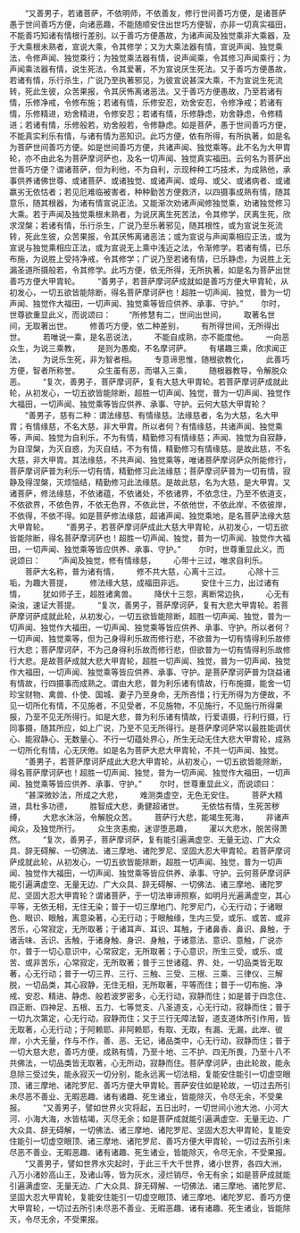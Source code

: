 <!-- { "loadSidebar": true } -->
　　“又善男子，若诸菩萨，不依明师，不依善友，修行世间善巧方便，是诸菩萨愚于世间善巧方便，向诸恶趣，不能随顺安住出世巧方便智，亦非一切真实福田，不能善巧知诸有情根行差别。以于善巧方便愚故，为诸声闻及独觉乘非大乘器，及于大乘根未熟者，宣说大乘，令其修学；又为大乘法器有情，宣说声闻、独觉乘法，令修声闻、独觉乘行；为独觉乘法器有情，说声闻乘，令其修习声闻乘行；为声闻乘法器有情，说生死法，令其爱著，不为宣说厌生死法。又于善巧方便愚故，若诸有情，乐行杀生，广说乃至执著邪见，为彼宣说甚深大乘，不为宣说生死流转，死此生彼，众苦果报，令其厌怖离诸恶法。又于善巧方便愚故，乃至若诸有情，乐修净戒，令修布施；若诸有情，乐修安忍，劝舍安忍，令修净戒；若诸有情，乐修精进，劝舍精进，令修安忍；若诸有情，乐修静虑，劝舍静虑，令修精进；若诸有情，乐修般若，劝舍般若，令修静虑。如是菩萨，愚于世间善巧方便，不能真实利乐有情，与诸有情为恶知识。此巧方便，依有所得，有所执著，如是名为菩萨世间善巧方便。如是世间善巧方便，共诸声闻、独觉乘等。此不名为大甲胄轮，亦不由此名为菩萨摩诃萨也，及名一切声闻、独觉真实福田。云何名为菩萨出世善巧方便？谓诸菩萨，但为利他，不为自利，示现种种工巧技术，为成熟他，承事供养诸佛世尊、或诸菩萨、或诸独觉、或诸声闻、或母、或父、或诸病者、或诸羸劣无依怙者；若见厄难临被害者，种种勤苦方便救济，以四摄事成熟有情，随其意乐，随其根器，为诸有情宣说正法。又能渐次劝诸声闻修独觉乘，劝诸独觉修习大乘。若于声闻及独觉乘根未熟者，为说厌离生死苦法，令其修学，厌离生死，欣求涅槃；若诸有情，乐行杀生，广说乃至乐著邪见，随其根性，或为宣说生死流转，死此生彼，众苦果报，令其厌怖离诸恶法；或为宣说与声闻乘相应正法，或为宣说与独觉乘相应正法，或为宣说无上乘中浅近之法，令渐修学。若诸有情，已乐布施，为说胜上受持净戒，令其修学；广说乃至若诸有情，已乐静虑，为说胜上无漏圣道所摄般若，令其修学。此巧方便，依无所得，无所执著，如是名为菩萨出世善巧方便大甲胄轮。
　　“善男子，若菩萨摩诃萨成就如是善巧方便大甲胄轮，从初发心，一切五欲皆能除断，得名菩萨摩诃萨也！超胜一切声闻、独觉，普为一切声闻、独觉作大福田，一切声闻、独觉乘等皆应供养、承事、守护。”
　　尔时，世尊欲重显此义，而说颂曰：
　　“所修慧有二，世间出世间，
　　取著名世间，无取著出世。
　　修善巧方便，依二种差别，
　　有所得世间，无所得出世。
　　若唯说一乘，是名恶说法，
　　不能自成熟，亦不能度他。
　　一向恶众生，为说三乘教，
　　是则为愚痴，不名摩诃萨。
　　有堪趣三乘，欣求闻正法，
　　为说乐生死，非为智者相。
　　专意谛思惟，随根欲教化，
　　此善巧方便，智者所称誉。
　　众生虽有恶，而堪入三乘，
　　随根器教导，令解脱众恶。
　　“复次，善男子，菩萨摩诃萨，复有大慈大甲胄轮。若菩萨摩诃萨成就此轮，从初发心，一切五欲皆能除断，超胜一切声闻、独觉，普为一切声闻、独觉作大福田，一切声闻、独觉乘等皆应供养、承事、守护。云何大慈大甲胄轮？
　　“善男子，慈有二种：谓法缘慈、有情缘慈。法缘慈者，名为大慈，名大甲胄；有情缘慈，不名大慈，非大甲胄。所以者何？有情缘慈，共诸声闻、独觉乘等，声闻、独觉为自利乐，不为有情，精勤修习有情缘慈；声闻、独觉为自寂静，为自涅槃，为灭自惑，为灭自结，不为有情，精勤修习有情缘慈。是故此慈，不名大慈，非大甲胄。其法缘慈，不共声闻、独觉乘等，唯诸菩萨摩诃萨众所能修行，菩萨摩诃萨普为利乐一切有情，精勤修习此法缘慈；菩萨摩诃萨普为一切有情，寂静及得涅槃，灭烦恼结，精勤修习此法缘慈。是故此慈，名为大慈，是大甲胄。又诸菩萨，修法缘慈，不依诸蕴，不依诸处，不依诸界，不依念住，乃至不依道支，不依欲界，不依色界，不依无色界，不依此世，不依他世，不依此岸，不依彼岸，不依得，不依不得。如是菩萨修法缘慈，超诸声闻、独觉乘地，是名菩萨法缘大慈大甲胄轮。
　　“善男子，若菩萨摩诃萨成此大慈大甲胄轮，从初发心，一切五欲皆能除断，得名菩萨摩诃萨也！超胜一切声闻、独觉，普为一切声闻、独觉作大福田，一切声闻、独觉乘等皆应供养、承事、守护。”
　　尔时，世尊重显此义，而说颂曰：
　　“声闻及独觉，修有情缘慈，
　　心带十三过，唯求自利乐。
　　菩萨大名称，普为诸有情，
　　修不共大慈，心离十三过。
　　心除十三垢，为趣大菩提，
　　修法缘大慈，成福田非远。
　　安住十三力，出过诸有情，
　　犹如师子王，超胜诸禽兽。
　　降伏十三怨，离断常边执，
　　心无有染浊，速证大菩提。
　　“复次，善男子，菩萨摩诃萨，复有大悲大甲胄轮。若菩萨摩诃萨成就此轮，从初发心，一切五欲皆能除断，超胜一切声闻、独觉，普为一切声闻、独觉作大福田，一切声闻、独觉乘等皆应供养、承事、守护。所以者何？一切声闻、独觉乘等，但为己身得利乐故而修行悲，不欲普为一切有情得利乐故修行大悲；菩萨摩诃萨，不为己身得利乐故而修行悲，但欲普为一切有情得利乐故修行大悲。是故菩萨成就大悲大甲胄轮，超胜一切声闻、独觉，普为一切声闻、独觉作大福田，一切声闻、独觉乘等皆应供养、承事、守护。是菩萨摩诃萨普为饶益诸有情故，行四摄事而成熟之。谓由大悲，普为利乐诸有情故，行布施摄，能舍一切珍宝财物、禽兽、仆使、国城、妻子乃至身命，无所吝惜；行无所得为方便故，不见一切所化有情，不见施者，不见受者，不见施物，不见施行，不见施行所得果报，乃至不见无所得行。如是大悲，普为利乐诸有情故，行爱语摄，行利行摄，行同事摄，随其所应，如上广说，乃至不见无所得行。是菩萨摩诃萨常以最胜能调伏心、能寂静心、无数量心、不行一切蕴处界心，所生无动无住大悲大甲胄轮，成熟一切所化有情，心无厌倦。如是名为菩萨大悲大甲胄轮，不共一切声闻、独觉。
　　“善男子，若菩萨摩诃萨成此大悲大甲胄轮，从初发心，一切五欲皆能除断，得名菩萨摩诃萨也！超胜一切声闻、独觉，普为一切声闻、独觉作大福田，一切声闻、独觉乘等皆应供养、承事、守护。”
　　尔时，世尊重显此义，而说颂曰：
　　“甚深微妙法，所成之大悲，
　　难测类虚空，无色无安住。
　　菩萨大精进，具杜多功德，
　　胜智成大悲，勇健超诸世。
　　无依怙有情，生死苦秽缚，
　　大悲水沐浴，令解脱众苦。
　　菩萨行大悲，能竭生死海，
　　非诸声闻众，及独觉所行。
　　众生贪恚痴，迷谬堕恶趣，
　　濯以大悲水，脱苦得萧然。
　　“复次，善男子，菩萨摩诃萨，复有能引遍满虚空、无量无边、广大众具、辞无碍解、一切佛法、诸三摩地、诸陀罗尼、坚固大忍大甲胄轮。若菩萨摩诃萨成就此轮，从初发心，一切五欲皆能除断，超胜一切声闻、独觉，普为一切声闻、独觉作大福田，一切声闻、独觉乘等皆应供养、承事、守护。云何菩萨摩诃萨能引遍满虚空、无量无边、广大众具、辞无碍解、一切佛法、诸三摩地、诸陀罗尼、坚固大忍大甲胄轮？谓诸菩萨，于一切法审谛照察，如明月光遍满虚空，其心平等，无依无相，无住无染；普于一切三摩地门、陀罗尼门，心无行动；于诸眼色、眼识、眼触，离意染著，心无行动；于眼触缘，生内三受，或乐、或苦、或非苦乐，心常寂定，无所取著；于诸耳声、耳识、耳触，于诸鼻香、鼻识、鼻触，于诸舌味、舌识、舌触，于诸身触、身识、身触，于诸意法、意识、意触，广说亦尔，普于一切心意识中，心常寂定，无所取著；于心意识，所生三受，或乐、或苦、或非苦乐，心常寂定，无所取著；普于三世诸蕴、界、处，一切品类皆无取著，心无行动；普于一切三界、三行、三触、三受、三根、三乘、三律仪、三解脱，一切品类，其心寂静，无住无相，无所取著，平等而住；普于一切布施、净戒、安忍、精进、静虑、般若波罗密多，心无行动，寂静而住；如是普于四念住、四正断、四神足、五根、五力、七等觉支、八圣道支，心无行动，寂静而住；普于一切九次第定，心无行动，寂静而住；又于三行无障法智，道支道体所引作用，皆无取著，心无行动；于阿赖耶、非阿赖耶，有取、无取，有漏、无漏，此岸、彼岸，小大无量，作与不作，善、恶、无记，诸品类中，心无行动，寂静而住；普于一切大慈大悲，善巧方便，成熟有情，乃至十地、三不护、四无所畏，乃至十八不共佛法，一切品类皆无取著，心无所动，寂静而住。菩萨摩诃萨，由此轮故，能永息除三受过失，能永寂灭一切分别，能永远离一切法相，复能安住能引一切虚空眼顶、诸三摩地、诸陀罗尼、善巧方便大甲胄轮。菩萨安住如是轮故，一切过去所引未尽恶不善业、无暇恶趣、诸有诸趣、死生诸业，皆能除灭，令尽无余，不受果报。
　　“又善男子，譬如世界火灾将起，五日出时，一切世间小池大池、小河大河、小海大海，水皆枯竭，灭尽无余；如是菩萨成就能引遍满虚空、无量无边、广大众具、辞无碍解，一切佛法、诸三摩地、诸陀罗尼、坚固大忍大甲胄轮，复能安住能引一切虚空眼顶、诸三摩地、诸陀罗尼、善巧方便大甲胄轮，一切过去所引未尽恶不善业、无暇恶趣、诸有诸趣、死生诸业，皆能除灭，令尽无余，不受果报。
　　“又善男子，譬如世界水灾起时，于此三千大千世界，诸小世界，各四大洲，八万小渚妙高山王，及诸山等，皆为灰水，浸烂销尽，令无有余；如是菩萨成就能引遍满虚空、无量无边、广大众具、辞无碍解、一切佛法、诸三摩地、诸陀罗尼、坚固大忍大甲胄轮，复能安住能引一切虚空眼顶、诸三摩地、诸陀罗尼、善巧方便大甲胄轮，一切过去所引未尽恶不善业、无暇恶趣、诸有诸趣、死生诸业，皆能除灭，令尽无余，不受果报。
